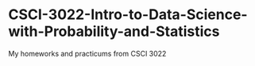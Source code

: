 # CSCI-3022-Intro-to-Data-Science-with-Probability-and-Statistics
My homeworks and practicums from CSCI 3022
